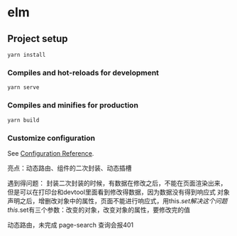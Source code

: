 # elm

## Project setup
```
yarn install
```

### Compiles and hot-reloads for development
```
yarn serve
```

### Compiles and minifies for production
```
yarn build
```

### Customize configuration
See [Configuration Reference](https://cli.vuejs.org/config/).

亮点：动态路由、组件的二次封装、动态插槽

遇到得问题：
封装二次封装的时候，有数据在修改之后，不能在页面渲染出来，但是可以在打印台和devtool里面看到修改得数据，因为数据没有得到响应式
对象声明之后，增删改对象中的属性，页面不能进行响应式，用this.$set解决这个问题
this.$set有三个参数：改变的对象，改变对象的属性，要修改完的值

动态路由，未完成
page-search 查询会报401


